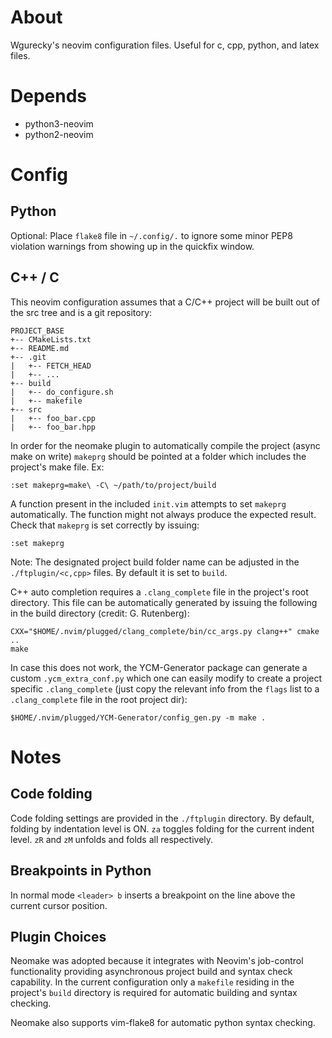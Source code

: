 About
=====

Wgurecky's neovim configuration files.  Useful for c, cpp, python, and latex files.


Depends
=======

- python3-neovim
- python2-neovim

Config
=======

Python
------

Optional:
Place `flake8` file in `~/.config/.` to ignore some minor PEP8 violation warnings from showing up in the quickfix window.

C++ / C
-------

This neovim configuration assumes that a C/C++ project will be built out of the src tree and is a git repository:

```
PROJECT_BASE
+-- CMakeLists.txt
+-- README.md
+-- .git
|   +-- FETCH_HEAD
|   +-- ...
+-- build
|   +-- do_configure.sh
|   +-- makefile
+-- src
|   +-- foo_bar.cpp
|   +-- foo_bar.hpp
```

In order for the neomake plugin to automatically compile the project (async make on write) `makeprg` should be pointed at a folder which includes the project's make file.  Ex:

    :set makeprg=make\ -C\ ~/path/to/project/build

A function present in the included `init.vim` attempts to set `makeprg` automatically.  The function might not always produce the expected result.  Check that `makeprg` is set correctly by issuing:

    :set makeprg


Note: The designated project build folder name can be adjusted in the `./ftplugin/<c,cpp>` files.  By default it is set to `build`.

C++ auto completion requires a `.clang_complete` file in the project's root directory.  This file can be automatically generated by issuing the following in the build directory (credit: G. Rutenberg):

```
CXX="$HOME/.nvim/plugged/clang_complete/bin/cc_args.py clang++" cmake ..
make
```

In case this does not work, the YCM-Generator package can generate a custom `.ycm_extra_conf.py` which one can easily modify to create a project specific `.clang_complete` (just copy the relevant info from the `flags` list to a `.clang_complete` file in the root project dir):

```
$HOME/.nvim/plugged/YCM-Generator/config_gen.py -m make .
```

Notes
=====

Code folding
------------

Code folding settings are provided in the `./ftplugin` directory.  By default, folding by indentation level is ON.  `za` toggles folding for the current indent level.  `zR` and `zM` unfolds and folds all respectively.

Breakpoints in Python
----------------------

In normal mode `<leader> b` inserts a breakpoint on the line above the current cursor position.

Plugin Choices
--------------

Neomake was adopted because it integrates with Neovim's job-control functionality providing asynchronous project build and syntax check capability.  In the current configuration only a `makefile` residing in the project's `build` directory is required for automatic building and syntax checking.

Neomake also supports vim-flake8 for automatic python syntax checking.
